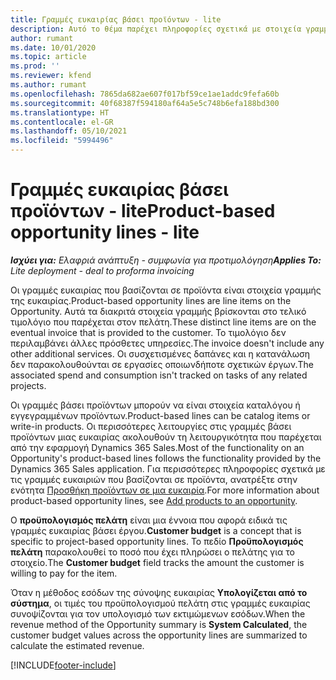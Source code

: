 ```yaml
---
title: Γραμμές ευκαιρίας βάσει προϊόντων - lite
description: Αυτό το θέμα παρέχει πληροφορίες σχετικά με στοιχεία γραμμών ευκαιρίας βάσει προϊόντων στο Project Operations.
author: rumant
ms.date: 10/01/2020
ms.topic: article
ms.prod: ''
ms.reviewer: kfend
ms.author: rumant
ms.openlocfilehash: 7865da682ae607f017bf59ce1ae1addc9fefa60b
ms.sourcegitcommit: 40f68387f594180af64a5e5c748b6efa188bd300
ms.translationtype: HT
ms.contentlocale: el-GR
ms.lasthandoff: 05/10/2021
ms.locfileid: "5994496"
---
```

# <a name="product-based-opportunity-lines---lite"></a><span data-ttu-id="89076-103">Γραμμές ευκαιρίας βάσει προϊόντων - lite</span><span class="sxs-lookup"><span data-stu-id="89076-103">Product-based opportunity lines - lite</span></span>

<span data-ttu-id="89076-104">_**Ισχύει για:** Ελαφριά ανάπτυξη - συμφωνία για προτιμολόγηση_</span><span class="sxs-lookup"><span data-stu-id="89076-104">_**Applies To:** Lite deployment - deal to proforma invoicing_</span></span>

<span data-ttu-id="89076-105">Οι γραμμές ευκαιρίας που βασίζονται σε προϊόντα είναι στοιχεία γραμμής της ευκαιρίας.</span><span class="sxs-lookup"><span data-stu-id="89076-105">Product-based opportunity lines are line items on the Opportunity.</span></span> <span data-ttu-id="89076-106">Αυτά τα διακριτά στοιχεία γραμμής βρίσκονται στο τελικό τιμολόγιο που παρέχεται στον πελάτη.</span><span class="sxs-lookup"><span data-stu-id="89076-106">These distinct line items are on the eventual invoice that is provided to the customer.</span></span> <span data-ttu-id="89076-107">Το τιμολόγιο δεν περιλαμβάνει άλλες πρόσθετες υπηρεσίες.</span><span class="sxs-lookup"><span data-stu-id="89076-107">The invoice doesn't include any other additional services.</span></span> <span data-ttu-id="89076-108">Οι συσχετισμένες δαπάνες και η κατανάλωση δεν παρακολουθούνται σε εργασίες οποιωνδήποτε σχετικών έργων.</span><span class="sxs-lookup"><span data-stu-id="89076-108">The associated spend and consumption isn't tracked on tasks of any related projects.</span></span>

<span data-ttu-id="89076-109">Οι γραμμές βάσει προϊόντων μπορούν να είναι στοιχεία καταλόγου ή εγγεγραμμένων προϊόντων.</span><span class="sxs-lookup"><span data-stu-id="89076-109">Product-based lines can be catalog items or write-in products.</span></span> <span data-ttu-id="89076-110">Οι περισσότερες λειτουργίες στις γραμμές βάσει προϊόντων μιας ευκαιρίας ακολουθούν τη λειτουργικότητα που παρέχεται από την εφαρμογή Dynamics 365 Sales.</span><span class="sxs-lookup"><span data-stu-id="89076-110">Most of the functionality on an Opportunity's product-based lines follows the functionality provided by the Dynamics 365 Sales application.</span></span> <span data-ttu-id="89076-111">Για περισσότερες πληροφορίες σχετικά με τις γραμμές ευκαιριών που βασίζονται σε προϊόντα, ανατρέξτε στην ενότητα [Προσθήκη προϊόντων σε μια ευκαιρία](/dynamics365/sales-enterprise/add-products-opportunity).</span><span class="sxs-lookup"><span data-stu-id="89076-111">For more information about product-based opportunity lines, see [Add products to an opportunity](/dynamics365/sales-enterprise/add-products-opportunity).</span></span>

<span data-ttu-id="89076-112">Ο **προϋπολογισμός πελάτη** είναι μια έννοια που αφορά ειδικά τις γραμμές ευκαιρίας βάσει έργου.</span><span class="sxs-lookup"><span data-stu-id="89076-112">**Customer budget** is a concept that is specific to project-based opportunity lines.</span></span> <span data-ttu-id="89076-113">Το πεδίο **Προϋπολογισμός πελάτη** παρακολουθεί το ποσό που έχει πληρώσει ο πελάτης για το στοιχείο.</span><span class="sxs-lookup"><span data-stu-id="89076-113">The **Customer budget** field tracks the amount the customer is willing to pay for the item.</span></span>

<span data-ttu-id="89076-114">Όταν η μέθοδος εσόδων της σύνοψης ευκαιρίας **Υπολογίζεται από το σύστημα**, οι τιμές του προϋπολογισμού πελάτη στις γραμμές ευκαιρίας συνοψίζονται για τον υπολογισμό των εκτιμώμενων εσόδων.</span><span class="sxs-lookup"><span data-stu-id="89076-114">When the revenue method of the Opportunity summary is **System Calculated**, the customer budget values across the opportunity lines are summarized to calculate the estimated revenue.</span></span> 



[!INCLUDE[footer-include](../../includes/footer-banner.md)]